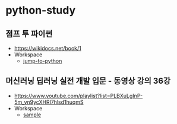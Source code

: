 # python-study

## 점프 투 파이썬
* https://wikidocs.net/book/1
* Workspace
  * [jump-to-python](https://github.com/hyeongmug/python-study/tree/master/jump-to-python)

## 머신러닝 딥러닝 실전 개발 입문 - 동영상 강의 36강
* https://www.youtube.com/playlist?list=PLBXuLgInP-5m_vn9ycXHRl7hlsd1huqmS
* Workspace
  * [sample](https://github.com/hyeongmug/python-study/tree/master/sample)
